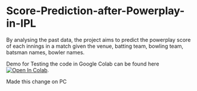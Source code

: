 # Score-Prediction-after-Powerplay-in-IPL
By analysing the past data, the project aims to predict the powerplay score of each innings in a match given the venue, batting team, bowling team, batsman names, bowler names.


Demo for Testing the code in Google Colab can be found here [![Open In Colab](https://colab.research.google.com/assets/colab-badge.svg)](https://colab.research.google.com/github/chetanreddy1412/Cricket-and-Coding-Challenge/blob/main/Score_Prediction_after_6_Overs.ipynb).

Made this change on PC

